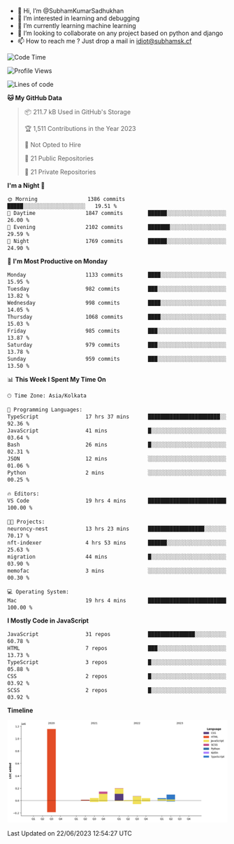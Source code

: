 - 👋 Hi, I’m @SubhamKumarSadhukhan
- 👀 I’m interested in learning and debugging
- 🌱 I’m currently learning machine learning
- 💞️ I’m looking to collaborate on any project based on python and django
- 📫 How to reach me ?
      Just drop a mail in idiot@subhamsk.cf

<!---
SubhamKumarSadhukhan/SubhamKumarSadhukhan is a ✨ special ✨ repository because its `README.md` (this file) appears on your GitHub profile.
You can click the Preview link to take a look at your changes.
--->


<!--START_SECTION:waka-->
![Code Time](http://img.shields.io/badge/Code%20Time-1%2C249%20hrs%207%20mins-blue)

![Profile Views](http://img.shields.io/badge/Profile%20Views-11-blue)

![Lines of code](https://img.shields.io/badge/From%20Hello%20World%20I%27ve%20Written-1.8%20million%20lines%20of%20code-blue)

**🐱 My GitHub Data** 

> 📦 211.7 kB Used in GitHub's Storage 
 > 
> 🏆 1,511 Contributions in the Year 2023
 > 
> 🚫 Not Opted to Hire
 > 
> 📜 21 Public Repositories 
 > 
> 🔑 21 Private Repositories 
 > 
**I'm a Night 🦉** 

```text
🌞 Morning                1386 commits        █████░░░░░░░░░░░░░░░░░░░░   19.51 % 
🌆 Daytime                1847 commits        ██████░░░░░░░░░░░░░░░░░░░   26.00 % 
🌃 Evening                2102 commits        ███████░░░░░░░░░░░░░░░░░░   29.59 % 
🌙 Night                  1769 commits        ██████░░░░░░░░░░░░░░░░░░░   24.90 % 
```
📅 **I'm Most Productive on Monday** 

```text
Monday                   1133 commits        ████░░░░░░░░░░░░░░░░░░░░░   15.95 % 
Tuesday                  982 commits         ███░░░░░░░░░░░░░░░░░░░░░░   13.82 % 
Wednesday                998 commits         ████░░░░░░░░░░░░░░░░░░░░░   14.05 % 
Thursday                 1068 commits        ████░░░░░░░░░░░░░░░░░░░░░   15.03 % 
Friday                   985 commits         ███░░░░░░░░░░░░░░░░░░░░░░   13.87 % 
Saturday                 979 commits         ███░░░░░░░░░░░░░░░░░░░░░░   13.78 % 
Sunday                   959 commits         ███░░░░░░░░░░░░░░░░░░░░░░   13.50 % 
```


📊 **This Week I Spent My Time On** 

```text
🕑︎ Time Zone: Asia/Kolkata

💬 Programming Languages: 
TypeScript               17 hrs 37 mins      ███████████████████████░░   92.36 % 
JavaScript               41 mins             █░░░░░░░░░░░░░░░░░░░░░░░░   03.64 % 
Bash                     26 mins             █░░░░░░░░░░░░░░░░░░░░░░░░   02.31 % 
JSON                     12 mins             ░░░░░░░░░░░░░░░░░░░░░░░░░   01.06 % 
Python                   2 mins              ░░░░░░░░░░░░░░░░░░░░░░░░░   00.25 % 

🔥 Editors: 
VS Code                  19 hrs 4 mins       █████████████████████████   100.00 % 

🐱‍💻 Projects: 
neuroncy-nest            13 hrs 23 mins      ██████████████████░░░░░░░   70.17 % 
nft-indexer              4 hrs 53 mins       ██████░░░░░░░░░░░░░░░░░░░   25.63 % 
migration                44 mins             █░░░░░░░░░░░░░░░░░░░░░░░░   03.90 % 
memofac                  3 mins              ░░░░░░░░░░░░░░░░░░░░░░░░░   00.30 % 

💻 Operating System: 
Mac                      19 hrs 4 mins       █████████████████████████   100.00 % 
```

**I Mostly Code in JavaScript** 

```text
JavaScript               31 repos            ███████████████░░░░░░░░░░   60.78 % 
HTML                     7 repos             ███░░░░░░░░░░░░░░░░░░░░░░   13.73 % 
TypeScript               3 repos             █░░░░░░░░░░░░░░░░░░░░░░░░   05.88 % 
CSS                      2 repos             █░░░░░░░░░░░░░░░░░░░░░░░░   03.92 % 
SCSS                     2 repos             █░░░░░░░░░░░░░░░░░░░░░░░░   03.92 % 
```



**Timeline**

![Lines of Code chart](https://raw.githubusercontent.com/SubhamKumarSadhukhan/SubhamKumarSadhukhan/main/assets/bar_graph.png)


 Last Updated on 22/06/2023 12:54:27 UTC
<!--END_SECTION:waka-->
